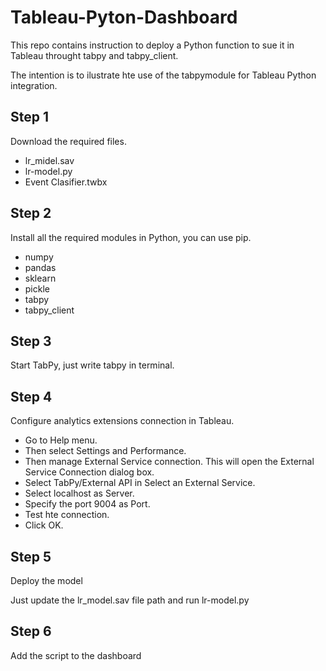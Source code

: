 # Tableau-Pyton-Dashboard

This repo contains instruction to deploy a Python function to sue it in Tableau throught tabpy and tabpy_client.

The intention is to ilustrate hte use of the tabpymodule for Tableau Python integration.

## Step 1

Download the required files.

* lr_midel.sav
* lr-model.py
* Event Clasifier.twbx

## Step 2

Install all the required modules in Python, you can use pip.

* numpy
* pandas
* sklearn
* pickle
* tabpy
* tabpy_client

## Step 3

Start TabPy, just write tabpy in terminal.

## Step 4

Configure analytics extensions connection in Tableau.

* Go to Help menu.
* Then select Settings and Performance.
* Then manage External Service connection. This will open the External Service Connection dialog box.
* Select TabPy/External API in Select an External Service.
* Select localhost as Server.
* Specify the port 9004 as Port.
* Test hte connection.
* Click OK.

## Step 5

Deploy the model

Just update the lr_model.sav file path and run lr-model.py

## Step 6

Add the script to the dashboard